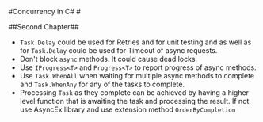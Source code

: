#Concurrency in C# #

##Second Chapter##

* `Task.Delay` could be used for Retries and for unit testing and as well as for
 `Task.Delay` could be used for Timeout of async requests.
* Don't block `async` methods. It could cause dead locks.
* Use `IProgress<T>` and `Progress<T>` to report progress of async methods.
* Use `Task.WhenAll` when waiting for multiple async methods to complete and `Task.WhenAny` for any of the tasks to complete.
* Processing `Task` as they complete can be achieved by having a higher level function that is awaiting the task and processing the result. If not use AsyncEx library and use extension method `OrderByCompletion`
